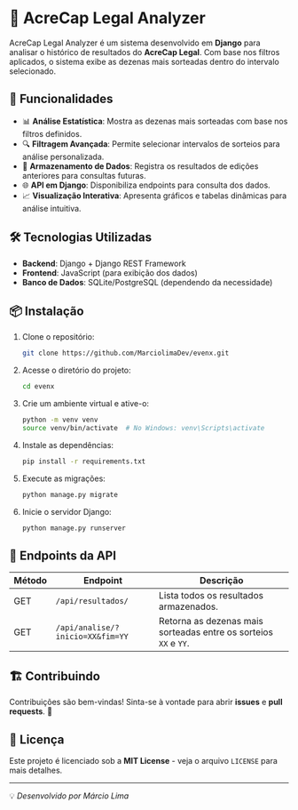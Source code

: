 # 🎯 AcreCap Legal Analyzer

AcreCap Legal Analyzer é um sistema desenvolvido em **Django** para analisar o histórico de resultados do **AcreCap Legal**. Com base nos filtros aplicados, o sistema exibe as dezenas mais sorteadas dentro do intervalo selecionado.

## 🚀 Funcionalidades

- 📊 **Análise Estatística**: Mostra as dezenas mais sorteadas com base nos filtros definidos.
- 🔍 **Filtragem Avançada**: Permite selecionar intervalos de sorteios para análise personalizada.
- 📁 **Armazenamento de Dados**: Registra os resultados de edições anteriores para consultas futuras.
- 🌐 **API em Django**: Disponibiliza endpoints para consulta dos dados.
- 📈 **Visualização Interativa**: Apresenta gráficos e tabelas dinâmicas para análise intuitiva.

## 🛠️ Tecnologias Utilizadas

- **Backend**: Django + Django REST Framework
- **Frontend**: JavaScript (para exibição dos dados)
- **Banco de Dados**: SQLite/PostgreSQL (dependendo da necessidade)

## 📦 Instalação

1. Clone o repositório:
   ```bash
   git clone https://github.com/MarciolimaDev/evenx.git
   ```
2. Acesse o diretório do projeto:
   ```bash
   cd evenx
   ```
3. Crie um ambiente virtual e ative-o:
   ```bash
   python -m venv venv
   source venv/bin/activate  # No Windows: venv\Scripts\activate
   ```
4. Instale as dependências:
   ```bash
   pip install -r requirements.txt
   ```
5. Execute as migrações:
   ```bash
   python manage.py migrate
   ```
6. Inicie o servidor Django:
   ```bash
   python manage.py runserver
   ```

## 🔗 Endpoints da API

| Método  | Endpoint       | Descrição |
|---------|---------------|-----------|
| GET     | `/api/resultados/` | Lista todos os resultados armazenados. |
| GET     | `/api/analise/?inicio=XX&fim=YY` | Retorna as dezenas mais sorteadas entre os sorteios `XX` e `YY`. |

## 🏗️ Contribuindo

Contribuições são bem-vindas! Sinta-se à vontade para abrir **issues** e **pull requests**. 🚀

## 📜 Licença

Este projeto é licenciado sob a **MIT License** - veja o arquivo `LICENSE` para mais detalhes.

---

💡 *Desenvolvido por Márcio Lima*